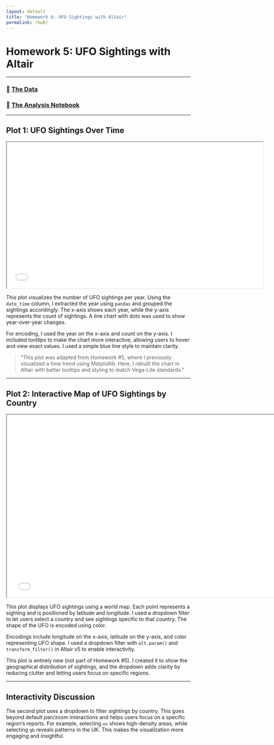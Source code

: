 ```yaml
---
layout: default
title: "Homework 6: UFO Sightings with Altair"
permalink: /hw6/
---
```


#  Homework 5: UFO Sightings with Altair

---

### 📂 [The Data](https://github.com/UIUC-iSchool-DataViz/is445_data/raw/main/ufo-scrubbed-geocoded-time-standardized-00.csv)  
### 📓 [The Analysis Notebook](https://github.com/rithikavennamaneni/RithikaVennamaneni.github.io/blob/main/python_notebooks/Workbook.ipynb)

---

##  Plot 1: UFO Sightings Over Time

<iframe src="/assets/chart1_ufo_time.html" width="700" height="400"></iframe>

This plot visualizes the number of UFO sightings per year. Using the `date_time` column, I extracted the year using `pandas` and grouped the sightings accordingly. The x-axis shows each year, while the y-axis represents the count of sightings. A line chart with dots was used to show year-over-year changes.

For encoding, I used the year on the x-axis and count on the y-axis. I included tooltips to make the chart more interactive, allowing users to hover and view exact values. I used a simple blue line style to maintain clarity.

> “This plot was adapted from Homework #5, where I previously visualized a time trend using Matplotlib. Here, I rebuilt the chart in Altair with better tooltips and styling to match Vega-Lite standards.”

---

##  Plot 2: Interactive Map of UFO Sightings by Country

<iframe src="/assets/chart2_ufo_map.html" width="750" height="500"></iframe>

This plot displays UFO sightings using a world map. Each point represents a sighting and is positioned by latitude and longitude. I used a dropdown filter to let users select a country and see sightings specific to that country. The shape of the UFO is encoded using color.

Encodings include longitude on the x-axis, latitude on the y-axis, and color representing UFO shape. I used a dropdown filter with `alt.param()` and `transform_filter()` in Altair v5 to enable interactivity.

This plot is entirely new (not part of Homework #5). I created it to show the geographical distribution of sightings, and the dropdown adds clarity by reducing clutter and letting users focus on specific regions.

---

## Interactivity Discussion

The second plot uses a dropdown to filter sightings by country. This goes beyond default pan/zoom interactions and helps users focus on a specific region’s reports. For example, selecting `us` shows high-density areas, while selecting `gb` reveals patterns in the UK. This makes the visualization more engaging and insightful.

